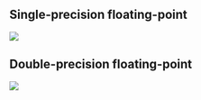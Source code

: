 
## Single-precision floating-point

![](https://upload.wikimedia.org/wikipedia/commons/thumb/a/a9/IEEE_754_Double_Floating_Point_Format.svg/618px-IEEE_754_Double_Floating_Point_Format.svg.png)

## Double-precision floating-point

![](https://upload.wikimedia.org/wikipedia/commons/thumb/d/d2/Float_example.svg/590px-Float_example.svg.png)